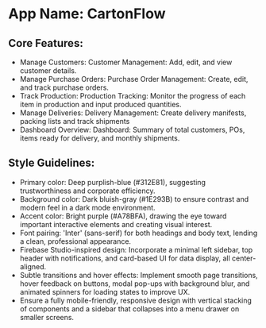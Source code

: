 # **App Name**: CartonFlow

## Core Features:

- Manage Customers: Customer Management: Add, edit, and view customer details.
- Manage Purchase Orders: Purchase Order Management: Create, edit, and track purchase orders.
- Track Production: Production Tracking: Monitor the progress of each item in production and input produced quantities.
- Manage Deliveries: Delivery Management: Create delivery manifests, packing lists and track shipments
- Dashboard Overview: Dashboard: Summary of total customers, POs, items ready for delivery, and monthly shipments.

## Style Guidelines:

- Primary color: Deep purplish-blue (#312E81), suggesting trustworthiness and corporate efficiency.
- Background color: Dark bluish-gray (#1E293B) to ensure contrast and modern feel in a dark mode environment.
- Accent color: Bright purple (#A78BFA), drawing the eye toward important interactive elements and creating visual interest.
- Font pairing: 'Inter' (sans-serif) for both headings and body text, lending a clean, professional appearance.
- Firebase Studio-inspired design: Incorporate a minimal left sidebar, top header with notifications, and card-based UI for data display, all center-aligned.
- Subtle transitions and hover effects: Implement smooth page transitions, hover feedback on buttons, modal pop-ups with background blur, and animated spinners for loading states to improve UX.
- Ensure a fully mobile-friendly, responsive design with vertical stacking of components and a sidebar that collapses into a menu drawer on smaller screens.